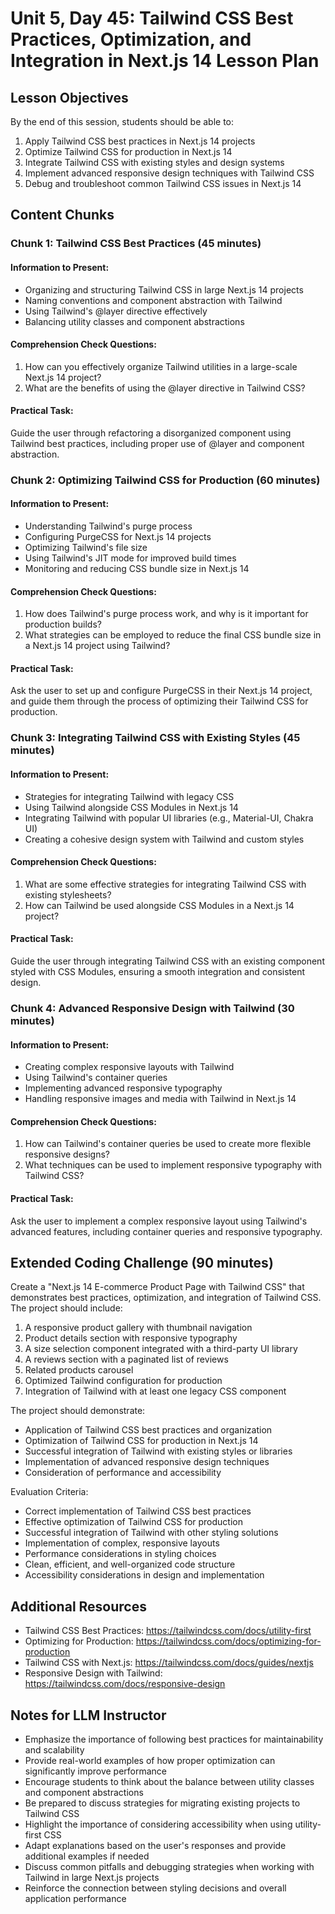 # Unit 5, Day 45: Tailwind CSS Best Practices, Optimization, and Integration in Next.js 14 Lesson Plan

## Lesson Objectives
By the end of this session, students should be able to:
1. Apply Tailwind CSS best practices in Next.js 14 projects
2. Optimize Tailwind CSS for production in Next.js 14
3. Integrate Tailwind CSS with existing styles and design systems
4. Implement advanced responsive design techniques with Tailwind CSS
5. Debug and troubleshoot common Tailwind CSS issues in Next.js 14

## Content Chunks

### Chunk 1: Tailwind CSS Best Practices (45 minutes)

#### Information to Present:
- Organizing and structuring Tailwind CSS in large Next.js 14 projects
- Naming conventions and component abstraction with Tailwind
- Using Tailwind's @layer directive effectively
- Balancing utility classes and component abstractions

#### Comprehension Check Questions:
1. How can you effectively organize Tailwind utilities in a large-scale Next.js 14 project?
2. What are the benefits of using the @layer directive in Tailwind CSS?

#### Practical Task:
Guide the user through refactoring a disorganized component using Tailwind best practices, including proper use of @layer and component abstraction.

### Chunk 2: Optimizing Tailwind CSS for Production (60 minutes)

#### Information to Present:
- Understanding Tailwind's purge process
- Configuring PurgeCSS for Next.js 14 projects
- Optimizing Tailwind's file size
- Using Tailwind's JIT mode for improved build times
- Monitoring and reducing CSS bundle size in Next.js 14

#### Comprehension Check Questions:
1. How does Tailwind's purge process work, and why is it important for production builds?
2. What strategies can be employed to reduce the final CSS bundle size in a Next.js 14 project using Tailwind?

#### Practical Task:
Ask the user to set up and configure PurgeCSS in their Next.js 14 project, and guide them through the process of optimizing their Tailwind CSS for production.

### Chunk 3: Integrating Tailwind CSS with Existing Styles (45 minutes)

#### Information to Present:
- Strategies for integrating Tailwind with legacy CSS
- Using Tailwind alongside CSS Modules in Next.js 14
- Integrating Tailwind with popular UI libraries (e.g., Material-UI, Chakra UI)
- Creating a cohesive design system with Tailwind and custom styles

#### Comprehension Check Questions:
1. What are some effective strategies for integrating Tailwind CSS with existing stylesheets?
2. How can Tailwind be used alongside CSS Modules in a Next.js 14 project?

#### Practical Task:
Guide the user through integrating Tailwind CSS with an existing component styled with CSS Modules, ensuring a smooth integration and consistent design.

### Chunk 4: Advanced Responsive Design with Tailwind (30 minutes)

#### Information to Present:
- Creating complex responsive layouts with Tailwind
- Using Tailwind's container queries
- Implementing advanced responsive typography
- Handling responsive images and media with Tailwind in Next.js 14

#### Comprehension Check Questions:
1. How can Tailwind's container queries be used to create more flexible responsive designs?
2. What techniques can be used to implement responsive typography with Tailwind CSS?

#### Practical Task:
Ask the user to implement a complex responsive layout using Tailwind's advanced features, including container queries and responsive typography.

## Extended Coding Challenge (90 minutes)

Create a "Next.js 14 E-commerce Product Page with Tailwind CSS" that demonstrates best practices, optimization, and integration of Tailwind CSS. The project should include:

1. A responsive product gallery with thumbnail navigation
2. Product details section with responsive typography
3. A size selection component integrated with a third-party UI library
4. A reviews section with a paginated list of reviews
5. Related products carousel
6. Optimized Tailwind configuration for production
7. Integration of Tailwind with at least one legacy CSS component

The project should demonstrate:
- Application of Tailwind CSS best practices and organization
- Optimization of Tailwind CSS for production in Next.js 14
- Successful integration of Tailwind with existing styles or libraries
- Implementation of advanced responsive design techniques
- Consideration of performance and accessibility

Evaluation Criteria:
- Correct implementation of Tailwind CSS best practices
- Effective optimization of Tailwind CSS for production
- Successful integration of Tailwind with other styling solutions
- Implementation of complex, responsive layouts
- Performance considerations in styling choices
- Clean, efficient, and well-organized code structure
- Accessibility considerations in design and implementation

## Additional Resources
- Tailwind CSS Best Practices: https://tailwindcss.com/docs/utility-first
- Optimizing for Production: https://tailwindcss.com/docs/optimizing-for-production
- Tailwind CSS with Next.js: https://tailwindcss.com/docs/guides/nextjs
- Responsive Design with Tailwind: https://tailwindcss.com/docs/responsive-design

## Notes for LLM Instructor
- Emphasize the importance of following best practices for maintainability and scalability
- Provide real-world examples of how proper optimization can significantly improve performance
- Encourage students to think about the balance between utility classes and component abstractions
- Be prepared to discuss strategies for migrating existing projects to Tailwind CSS
- Highlight the importance of considering accessibility when using utility-first CSS
- Adapt explanations based on the user's responses and provide additional examples if needed
- Discuss common pitfalls and debugging strategies when working with Tailwind in large Next.js projects
- Reinforce the connection between styling decisions and overall application performance

